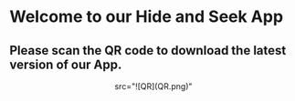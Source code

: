 # Welcome to our Hide and Seek App
## Please scan the QR code to download the latest version of our App.
<p align="center">
src="![QR](QR.png)"
</p>
